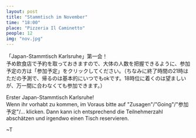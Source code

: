 ```yaml
---
layout: post
title: "Stammtisch im November"
time: "18:00"
place: "Pizzeria Il Caminetto"
people: 12
img: "nov.jpg"
---
```


「Japan-Stammtisch Karlsruhe」第一会！  
予め飲食店で予約を取っておきますので、大体の人数を把握できるように、参加予定の方は「参加予定」をクリックしてください。（ちなみに終了時間の21時はただの予測で、帰るのは基本的にいつでもokです。18時位に着くのは望ましいが、万一間に合わなくても参加できます。）

Erster Japan-Stammtisch Karlsruhe!  
Wenn ihr vorhabt zu kommen, im Voraus bitte auf "Zusagen"/"Going"/"参加予定"/... klicken. Dann kann ich entsprechend die Teilnehmerzahl abschätzen und irgendwo einen Tisch reservieren.  

~T
